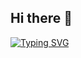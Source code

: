 ## Hi there 👋
[![Typing SVG](https://readme-typing-svg.demolab.com?font=Fira+Code&duration=6000&pause=1000&color=E5BDF7&center=true&multiline=true&random=false&width=435&lines=Hi%F0%9F%91%8B%2C++Mi+name+is+Agustin+Urrutia;+and+i'm+Full+Stack+Developer%F0%9F%9A%80)](https://git.io/typing-svg)
<!--
**AgusUrrutia/AgusUrrutia** is a ✨ _special_ ✨ repository because its `README.md` (this file) appears on your GitHub profile.

Here are some ideas to get you started:

- 🔭 I’m currently working on ...
- 🌱 I’m currently learning ...
- 👯 I’m looking to collaborate on ...
- 🤔 I’m looking for help with ...
- 💬 Ask me about ...
- 📫 How to reach me: ...
- 😄 Pronouns: ...
- ⚡ Fun fact: ...
-->
